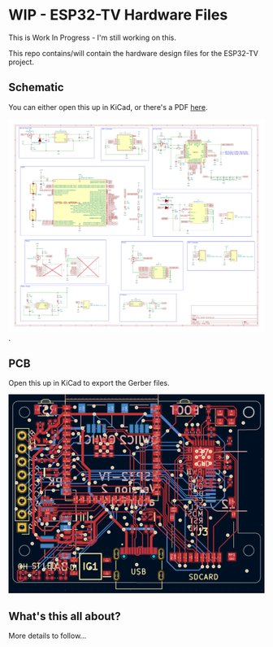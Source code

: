 # WIP - ESP32-TV Hardware Files

This is Work In Progress - I'm still working on this.

This repo contains/will contain the hardware design files for the ESP32-TV project.

## Schematic

You can either open this up in KiCad, or there's a PDF [here](./images/micro-esp32-s3.pdf).

[![Schematic](./images/micro-esp32-s3.svg)](./images/micro-esp32-s3.pdf).

## PCB

Open this up in KiCad to export the Gerber files.

![PCB](./images/micro-esp32-s3-pcb.png)

## What's this all about?

More details to follow...

